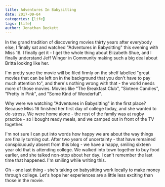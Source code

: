 ```yaml
---
title: Adventures In Babysitting
date: 2017-09-04
categories: [life]
tags: [life]
author: Jonathan Beckett
---
```


In the grand tradition of discovering movies thirty years after everybody else, I finally sat and watched "Adventures in Babysitting" this evening with Miss 16. I finally get it - I get the whole thing about Elizabeth Shue, and I finally understand Jeff Winger in Community making such a big deal about Britta looking like her.

I'm pretty sure the movie will be filed firmly on the shelf labelled "great movies that can be left on in the background that you don't have to pay much attention to", and there's nothing wrong with that - the world needs more of those movies. Movies like "The Breakfast Club", "Sixteen Candles", "Pretty in Pink", and "Some Kind of Wonderful".

Why were we watching "Adventures in Babysitting" in the first place? Because Miss 16 finished her first day of college today, and she wanted to de-stress. We were home alone - the rest of the family was at rugby practice - so I bought ready meals, and we camped out in front of the TV together.

I'm not sure I can put into words how happy we are about the way things are finally turning out. After two years of uncertainty - that have remained conspicuously absent from this blog - we have a happy, smiling sixteen year old that is attending college. We walked into town together to buy food earlier, and she talked non-stop about her day. I can't remember the last time that happened. I'm smiling while writing this.

Oh - one last thing - she's taking on babysitting work locally to make money through college. Let's hope her experiences are a little less exciting than those in the movie.